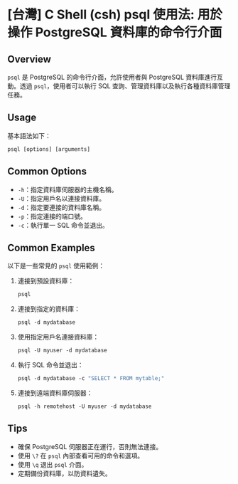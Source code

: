 # [台灣] C Shell (csh) psql 使用法: 用於操作 PostgreSQL 資料庫的命令行介面

## Overview
`psql` 是 PostgreSQL 的命令行介面，允許使用者與 PostgreSQL 資料庫進行互動。透過 `psql`，使用者可以執行 SQL 查詢、管理資料庫以及執行各種資料庫管理任務。

## Usage
基本語法如下：
```csh
psql [options] [arguments]
```

## Common Options
- `-h`：指定資料庫伺服器的主機名稱。
- `-U`：指定用戶名以連接資料庫。
- `-d`：指定要連接的資料庫名稱。
- `-p`：指定連接的端口號。
- `-c`：執行單一 SQL 命令並退出。

## Common Examples
以下是一些常見的 `psql` 使用範例：

1. 連接到預設資料庫：
   ```csh
   psql
   ```

2. 連接到指定的資料庫：
   ```csh
   psql -d mydatabase
   ```

3. 使用指定用戶名連接資料庫：
   ```csh
   psql -U myuser -d mydatabase
   ```

4. 執行 SQL 命令並退出：
   ```csh
   psql -d mydatabase -c "SELECT * FROM mytable;"
   ```

5. 連接到遠端資料庫伺服器：
   ```csh
   psql -h remotehost -U myuser -d mydatabase
   ```

## Tips
- 確保 PostgreSQL 伺服器正在運行，否則無法連接。
- 使用 `\?` 在 `psql` 內部查看可用的命令和選項。
- 使用 `\q` 退出 `psql` 介面。
- 定期備份資料庫，以防資料遺失。